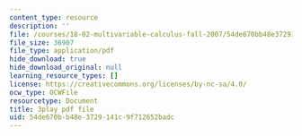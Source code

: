```yaml
---
content_type: resource
description: ''
file: /courses/18-02-multivariable-calculus-fall-2007/54de670bb48e3729141c9f712652badc_7eZVshlT33Q.pdf
file_size: 36907
file_type: application/pdf
hide_download: true
hide_download_original: null
learning_resource_types: []
license: https://creativecommons.org/licenses/by-nc-sa/4.0/
ocw_type: OCWFile
resourcetype: Document
title: 3play pdf file
uid: 54de670b-b48e-3729-141c-9f712652badc
---
```

